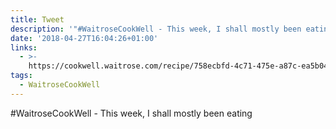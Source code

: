 ```yaml
---
title: Tweet
description: '"#WaitroseCookWell - This week, I shall mostly been eating "'
date: '2018-04-27T16:04:26+01:00'
links:
  - >-
    https://cookwell.waitrose.com/recipe/758ecbfd-4c71-475e-a87c-ea5b04bde2b9?portionQuantity=2&fromLocation=/recipes
tags:
  - WaitroseCookWell
---
```

#WaitroseCookWell - This week, I shall mostly been eating 
